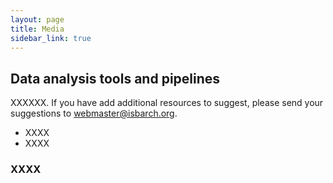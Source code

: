 ```yaml
---
layout: page
title: Media
sidebar_link: true
---
```


## Data analysis tools and pipelines

XXXXXX. If you have add additional resources to suggest, please send your suggestions to webmaster@isbarch.org.
- XXXX
- XXXX

### XXXX

